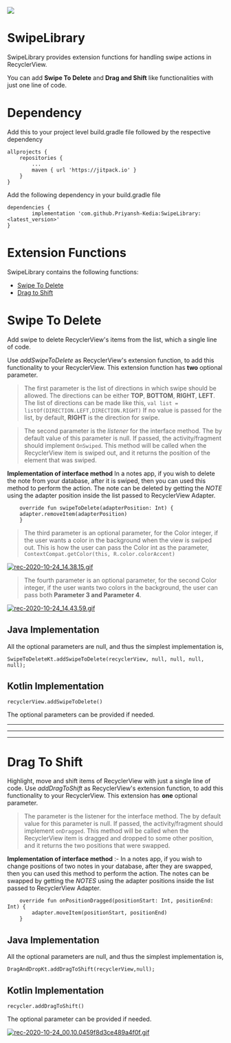 [![](https://jitpack.io/v/Priyansh-Kedia/SwipeLibrary.svg)](https://jitpack.io/#Priyansh-Kedia/SwipeLibrary)

# SwipeLibrary

SwipeLibrary provides extension functions for handling swipe actions in RecyclerView. 

You can add **Swipe To Delete** and **Drag and Shift** like functionalities with just one line of code.

	
# Dependency
Add this to your project level build.gradle file followed by the respective dependency

	allprojects {
		repositories {
			...
			maven { url 'https://jitpack.io' }
		}
	}

Add the following dependency in your build.gradle file

	dependencies {
	        implementation 'com.github.Priyansh-Kedia:SwipeLibrary:<latest_version>'
	}



# Extension Functions

SwipeLibrary contains the following functions:
- [Swipe To Delete](#swipe-to-delete)
- [Drag to Shift](#drag-to-shift)

# Swipe To Delete

Add swipe to delete RecyclerView's items from the list, which a single line of code.

Use *addSwipeToDelete* as RecyclerView's extension function, to add this functionality to your RecyclerView. 
This extension function has **two** optional parameter. 
> The first parameter is the list of directions in which swipe should be allowed. The directions can be either **TOP**, **BOTTOM**, **RIGHT**, **LEFT**.
The list of directions can be made like this,
		`val list = listOf(DIRECTION.LEFT,DIRECTION.RIGHT)`
If no value is passed for the list, by default, **RIGHT** is the direction for swipe.

> The second parameter is the *listener* for the interface method. The by default value of this parameter is null. If passed, the activity/fragment should implement `OnSwiped`. This method will be called when the RecyclerView item is swiped out, and it returns the position of the element that was swiped. 

**Implementation of interface method**
In a notes app, if you wish to delete the note from your database, after it is swiped, then you can used this method to perform the action. The note can be deleted by getting the *NOTE* using the adapter position inside the list passed to RecyclerView Adapter.

        override fun swipeToDelete(adapterPosition: Int) {  
		adapter.removeItem(adapterPosition)  
		}
		
> The third parameter is an optional parameter, for the Color integer, if the user wants a color in the background when the view is swiped out. This is how the user can pass the Color int as the parameter, `ContextCompat.getColor(this, R.color.colorAccent)`

[![rec-2020-10-24_14.38.15.gif](https://s8.gifyu.com/images/rec-2020-10-24_14.38.15.gif)](https://gifyu.com/image/8FMg)


> The fourth parameter is an optional parameter, for the second Color integer, if the user wants two colors in the background, the user can pass both **Parameter 3 and Parameter 4**.

[![rec-2020-10-24_14.43.59.gif](https://s8.gifyu.com/images/rec-2020-10-24_14.43.59.gif)](https://gifyu.com/image/8Fpk)

## Java Implementation
All the optional parameters are null, and thus the simplest implementation is,

    SwipeToDeleteKt.addSwipeToDelete(recyclerView, null, null, null, null);
    
## Kotlin Implementation
	recyclerView.addSwipeToDelete()
	
The optional parameters can be provided if needed.    




---		
***
___

# Drag To Shift

Highlight, move and shift items of RecyclerView with just a single line of code.
Use *addDragToShift* as RecyclerView's extension function, to add this functionality to your RecyclerView. This extension has **one** optional parameter.

> The parameter is the listener for the interface method. The by default value for this parameter is null. If passed, the activity/fragment should implement `onDragged`. This method will be called when the RecyclerView item is dragged and dropped to some other position, and it returns the two positions that were swapped.	

**Implementation of interface method** :- 
In a notes app, if you wish to change positions of two notes in your database, after they are swapped, then you can used this method to perform the action. The notes can be swapped by getting the _NOTES_ using the adapter positions inside the list passed to RecyclerView Adapter.

    	override fun onPositionDragged(positionStart: Int, positionEnd: Int) {  
			adapter.moveItem(positionStart, positionEnd)  
		}
		
## Java Implementation
All the optional parameters are null, and thus the simplest implementation is,

    DragAndDropKt.addDragToShift(recyclerView,null);
    
## Kotlin Implementation
	recycler.addDragToShift()
	
The optional parameter can be provided if needed.    		
		
[![rec-2020-10-24_00.10.0459f8d3ce489a4f0f.gif](https://s8.gifyu.com/images/rec-2020-10-24_00.10.0459f8d3ce489a4f0f.gif)](https://gifyu.com/image/8jl5)
